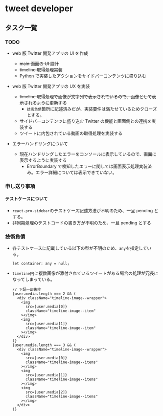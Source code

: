 # tweet developer

## タスク一覧

### TODO

- web 版 Twitter 開発アプリの UI を作成

  - ~~main 画面の UI 設計~~
  - ~~timeline 取得処理実装~~
  - Python で実装したアクションをサイドバーコンテンツに盛り込む

- web 版 Twitter 開発アプリの UX を実装

  - ~~timeline 取得処理で画像が文字列で表示されているので、画像として表示されるように更新する~~
    - `技術負債`箇所に記述済みだが、実装要件は満たせているためクローズとする。
  - サイドバーコンテンツに盛り込む Twitter の機能と画面側との連携を実装する
  - ツイートに内包されている動画の取得処理を実装する

- エラーハンドリングについて
  - 現在ハンドリングしたエラーをコンソールに表示しているので、画面に表示するように実装する
    - ErrorBoundary で検知したエラーに関しては画面表示処理実装済み。エラー詳細については表示できていない。

### 申し送り事項

#### テストケースについて

- `react-pro-sidebar`のテストケース記述方法が不明のため、一旦 pending とする。
- 非同期処理のテストコードの書き方が不明のため、一旦 pending とする

### 技術負債

- 各テストケースに記載している以下の型が不明のため、`any`を指定している。

  ```
  let container: any = null;
  ```

- `timeline`内に複数画像が添付されているツイートがある場合の処理が冗長になってしまっている。
  ```
  // 下記一部抜粋
  {user.media.length === 2 && (
    <div className="timeline-image--wrapper">
      <img
        src={user.media[0]}
        className="timeline-image--item"
      ></img>
      <img
        src={user.media[1]}
        className="timeline-image--item"
      ></img>
    </div>
  )}
  {user.media.length === 3 && (
    <div className="timeline-image--wrapper">
      <img
        src={user.media[0]}
        className="timeline-image--items"
      ></img>
      <img
        src={user.media[1]}
        className="timeline-image--items"
      ></img>
      <img
        src={user.media[2]}
        className="timeline-image--items"
      ></img>
    </div>
  )}
  ```
